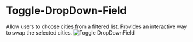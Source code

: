 # Toggle-DropDown-Field
Allow users to choose cities from a filtered list.
Provides an interactive way to swap the selected cities.
![Toggle DropDownField](https://github.com/user-attachments/assets/a36670e5-10a7-4240-a45f-b452bf014269)

